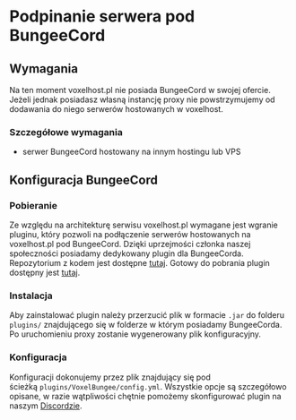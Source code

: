 # Podpinanie serwera pod BungeeCord

## Wymagania
Na ten moment voxelhost.pl nie posiada BungeeCord w swojej ofercie. Jeżeli jednak posiadasz własną instancję proxy nie powstrzymujemy 
od dodawania do niego serwerów hostowanych w voxelhost.

### Szczegółowe wymagania
- serwer BungeeCord hostowany na innym hostingu lub VPS 

## Konfiguracja BungeeCord

### Pobieranie
Ze względu na architekturę serwisu voxelhost.pl wymagane jest wgranie pluginu, który pozwoli na podłączenie serwerów hostowanych na voxelhost.pl pod BungeeCord.
Dzięki uprzejmości członka naszej społeczności posiadamy dedykowany plugin dla BungeeCorda. Repozytorium z kodem jest dostępne [tutaj](https://github.com/Kamilkime-Plugins/VoxelBungee/). Gotowy do pobrania plugin dostępny jest [tutaj](https://github.com/Kamilkime-Plugins/VoxelBungee/releases).

### Instalacja
Aby zainstalować plugin należy przerzucić plik w formacie `.jar` do folderu `plugins/` znajdującego się w folderze w którym posiadamy BungeeCorda.
Po uruchomieniu proxy zostanie wygenerowany plik konfiguracyjny.

### Konfiguracja
Konfiguracji dokonujemy przez plik znajdujący się pod ścieżką `plugins/VoxelBungee/config.yml`. Wszystkie opcje są szczegółowo opisane, w razie
wątpliwości chętnie pomożemy skonfigurować plugin na naszym [Discordzie](https://discord.com/invite/GXqxqy6swA).

